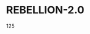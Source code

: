 # REBELLION-2.0                                                                                                          

125

